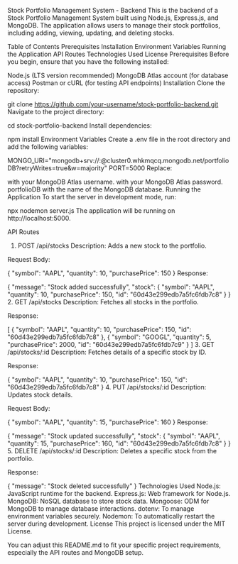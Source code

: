 Stock Portfolio Management System - Backend
This is the backend of a Stock Portfolio Management System built using Node.js, Express.js, and MongoDB. The application allows users to manage their stock portfolios, including adding, viewing, updating, and deleting stocks.

Table of Contents
Prerequisites
Installation
Environment Variables
Running the Application
API Routes
Technologies Used
License
Prerequisites
Before you begin, ensure that you have the following installed:

Node.js (LTS version recommended)
MongoDB Atlas account (for database access)
Postman or cURL (for testing API endpoints)
Installation
Clone the repository:

git clone https://github.com/your-username/stock-portfolio-backend.git
Navigate to the project directory:

cd stock-portfolio-backend
Install dependencies:

npm install
Environment Variables
Create a .env file in the root directory and add the following variables:

MONGO_URI="mongodb+srv://<username>:<password>@cluster0.whkmqcq.mongodb.net/portfolioDB?retryWrites=true&w=majority"
PORT=5000
Replace:

<username> with your MongoDB Atlas username.
<password> with your MongoDB Atlas password.
portfolioDB with the name of the MongoDB database.
Running the Application
To start the server in development mode, run:

npx nodemon server.js
The application will be running on http://localhost:5000.

API Routes
1. POST /api/stocks
Description: Adds a new stock to the portfolio.

Request Body:

{
  "symbol": "AAPL",
  "quantity": 10,
  "purchasePrice": 150
}
Response:

{
  "message": "Stock added successfully",
  "stock": {
    "symbol": "AAPL",
    "quantity": 10,
    "purchasePrice": 150,
    "id": "60d43e299edb7a5fc6fdb7c8"
  }
}
2. GET /api/stocks
Description: Fetches all stocks in the portfolio.

Response:

[
  {
    "symbol": "AAPL",
    "quantity": 10,
    "purchasePrice": 150,
    "id": "60d43e299edb7a5fc6fdb7c8"
  },
  {
    "symbol": "GOOGL",
    "quantity": 5,
    "purchasePrice": 2000,
    "id": "60d43e299edb7a5fc6fdb7c9"
  }
]
3. GET /api/stocks/:id
Description: Fetches details of a specific stock by ID.

Response:

{
  "symbol": "AAPL",
  "quantity": 10,
  "purchasePrice": 150,
  "id": "60d43e299edb7a5fc6fdb7c8"
}
4. PUT /api/stocks/:id
Description: Updates stock details.

Request Body:

{
  "symbol": "AAPL",
  "quantity": 15,
  "purchasePrice": 160
}
Response:

{
  "message": "Stock updated successfully",
  "stock": {
    "symbol": "AAPL",
    "quantity": 15,
    "purchasePrice": 160,
    "id": "60d43e299edb7a5fc6fdb7c8"
  }
}
5. DELETE /api/stocks/:id
Description: Deletes a specific stock from the portfolio.

Response:

{
  "message": "Stock deleted successfully"
}
Technologies Used
Node.js: JavaScript runtime for the backend.
Express.js: Web framework for Node.js.
MongoDB: NoSQL database to store stock data.
Mongoose: ODM for MongoDB to manage database interactions.
dotenv: To manage environment variables securely.
Nodemon: To automatically restart the server during development.
License
This project is licensed under the MIT License.

You can adjust this README.md to fit your specific project requirements, especially the API routes and MongoDB setup.
